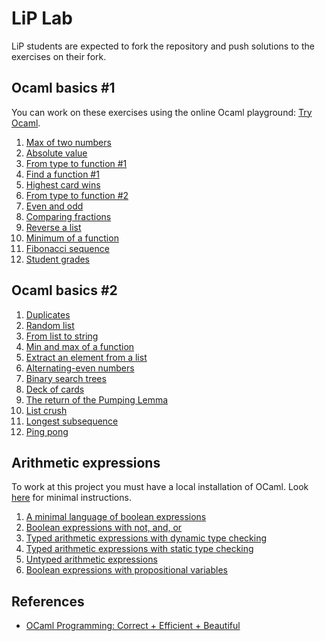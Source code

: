 # LiP Lab

LiP students are expected to fork the repository and push solutions to the exercises on their fork.

## Ocaml basics #1

You can work on these exercises using the online Ocaml playground: [Try Ocaml](https://try.ocamlpro.com/).

1. [Max of two numbers](ocaml-basics/max-of-two/)
1. [Absolute value](ocaml-basics/absolute-value/)
1. [From type to function #1](ocaml-basics/fun-of-type-1/)
1. [Find a function #1](ocaml-basics/find-fun-1/)
1. [Highest card wins](ocaml-basics/highest-card-wins/)
1. [From type to function #2](ocaml-basics/fun-of-type-2/)
1. [Even and odd](ocaml-basics/even-odd/)
1. [Comparing fractions](ocaml-basics/fractions/)
1. [Reverse a list](ocaml-basics/rev-list)
1. [Minimum of a function](ocaml-basics/minfun)
1. [Fibonacci sequence](ocaml-basics/fibonacci-seq)
1. [Student grades](ocaml-basics/cumlaude)


## Ocaml basics #2

1. [Duplicates](ocaml-basics/dup)
1. [Random list](ocaml-basics/rnd-list)
1. [From list to string](ocaml-basics/string-of-list)
1. [Min and max of a function](ocaml-basics/minmax)
1. [Extract an element from a list](ocaml-basics/extract)
1. [Alternating-even numbers](ocaml-basics/alt-even)
1. [Binary search trees](ocaml-basics/binary-search-tree)
1. [Deck of cards](ocaml-basics/deck-of-cards)
1. [The return of the Pumping Lemma](ocaml-basics/pumping-lemma)
1. [List crush](ocaml-basics/list-crush)
1. [Longest subsequence](ocaml-basics/longsub)
1. [Ping pong](ocaml-basics/ping-pong)

## Arithmetic expressions

To work at this project you must have a local installation of OCaml. 
Look [here](install-ocaml) for minimal instructions.

1. [A minimal language of boolean expressions](expr/boolexpr)
1. [Boolean expressions with not, and, or](expr/andboolexpr)
1. [Typed arithmetic expressions with dynamic type checking](expr/arithexpr)
1. [Typed arithmetic expressions with static type checking](expr/sarithexpr)
1. [Untyped arithmetic expressions](expr/uarithexpr)
1. [Boolean expressions with propositional variables](expr/varboolexpr)

## References

- [OCaml Programming: Correct + Efficient + Beautiful](https://cs3110.github.io/textbook/cover.html)
